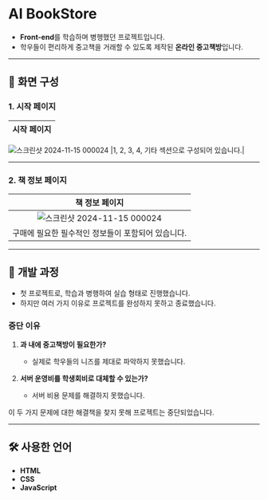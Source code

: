 # **AI BookStore**

- **Front-end**를 학습하며 병행했던 프로젝트입니다.  
- 학우들이 편리하게 중고책을 거래할 수 있도록 제작된 **온라인 중고책방**입니다.

---

## 📖 **화면 구성**

### 1. **시작 페이지**

| 시작 페이지 |
|:---:|
![스크린샷 2024-11-15 000024](https://github.com/user-attachments/assets/604215b2-381d-4fd7-a8a6-15c18e8fb65c)
|1, 2, 3, 4, 기타 섹션으로 구성되어 있습니다.|

---

### 2. **책 정보 페이지**

| 책 정보 페이지 |
|:---:|
|![스크린샷 2024-11-15 000024](https://github.com/user-attachments/assets/f6a7f0b0-016a-4f54-a01d-0cbc12e7cee7)|
|구매에 필요한 필수적인 정보들이 포함되어 있습니다.|

---

## 🤔 **개발 과정**

- 첫 프로젝트로, 학습과 병행하여 실습 형태로 진행했습니다.  
- 하지만 여러 가지 이유로 프로젝트를 완성하지 못하고 종료했습니다.

### **중단 이유**
1. **과 내에 중고책방이 필요한가?**  
   - 실제로 학우들의 니즈를 제대로 파악하지 못했습니다.
   
2. **서버 운영비를 학생회비로 대체할 수 있는가?**  
   - 서버 비용 문제를 해결하지 못했습니다.

이 두 가지 문제에 대한 해결책을 찾지 못해 프로젝트는 중단되었습니다.

---

## 🛠 **사용한 언어**

- **HTML**  
- **CSS**  
- **JavaScript**
